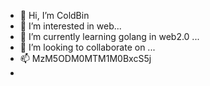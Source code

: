 - 👋 Hi, I’m ColdBin
- 👀 I’m interested in web...
- 🌱 I’m currently learning golang in web2.0 ...
- 💞️ I’m looking to collaborate on ...
- 📫 MzM5ODM0MTM1M0BxcS5j
- <!---
liuhaibin123456789/liuhaibin123456789 is a ✨ special ✨ repository because its `README.md` (this file) appears on your GitHub profile.
You can click the Preview link to take a look at your changes.
--->



      ![Anurag's GitHub stats](https://github-readme-stats.vercel.app/api?username=liuhaibin123456789&count_private=true)
